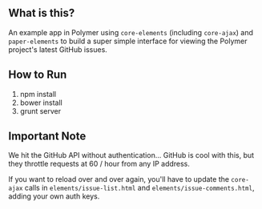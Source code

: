 ## What is this?

An example app in Polymer using `core-elements` (including `core-ajax`) and `paper-elements` to build a super simple interface for viewing the Polymer project's latest GitHub issues.

## How to Run

1. npm install
2. bower install
3. grunt server

## Important Note

We hit the GitHub API without authentication... GitHub is cool with this, but they throttle requests at 60 / hour from any IP address.

If you want to reload over and over again, you'll have to update the `core-ajax` calls in `elements/issue-list.html` and `elements/issue-comments.html`, adding your own auth keys.